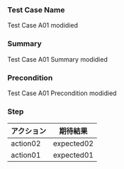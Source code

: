 ### Test Case Name
Test Case A01 modidied

### Summary
Test Case A01 Summary modidied

### Precondition
Test Case A01 Precondition modidied

### Step
| アクション      | 期待結果            |
|------------|-----------------|
| action02 | expected02 |
| action01 | expected01 |
